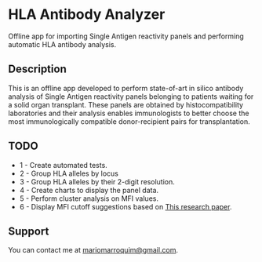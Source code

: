 HLA Antibody Analyzer
=====================

Offline app for importing Single Antigen reactivity panels and performing automatic HLA antibody analysis.

Description
-----------
This is an offline app developed to perform state-of-art in silico antibody analysis of Single Antigen reactivity panels belonging to patients waiting for a solid organ transplant. These panels are obtained by histocompatibility laboratories and their analysis enables immunologists to better choose the most immunologically compatible donor-recipient pairs for transplantation.

TODO
-----

* 1 - Create automated tests.
* 2 - Group HLA alleles by locus
* 3 - Group HLA alleles by their 2-digit resolution.
* 4 - Create charts to display the panel data.
* 5 - Perform cluster analysis on MFI values.
* 6 - Display MFI cutoff suggestions based on [This research paper](https://journals.lww.com/transplantjournal/Fulltext/2019/04000/Toward_a_Sensible_Single_antigen_Bead_Cutoff_Based.30.aspx).

Support
-------

You can contact me at mariomarroquim@gmail.com.
